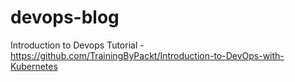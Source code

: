 # devops-blog
Introduction to Devops Tutorial -https://github.com/TrainingByPackt/Introduction-to-DevOps-with-Kubernetes
